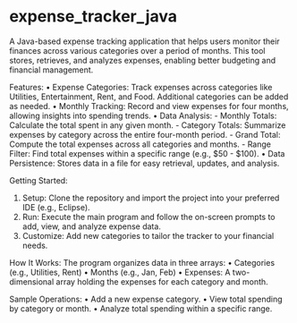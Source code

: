 # expense_tracker_java
A Java-based expense tracking application that helps users monitor their finances across various categories over a period of months. This tool stores, retrieves, and analyzes expenses, enabling better budgeting and financial management.

Features:
• Expense Categories: Track expenses across categories like Utilities, Entertainment, Rent, and Food. Additional categories can be added as needed.
• Monthly Tracking: Record and view expenses for four months, allowing insights into spending trends.
• Data Analysis:
    - Monthly Totals: Calculate the total spent in any given month.
    - Category Totals: Summarize expenses by category across the entire four-month period.
    - Grand Total: Compute the total expenses across all categories and months.
    - Range Filter: Find total expenses within a specific range (e.g., $50 - $100).
• Data Persistence: Stores data in a file for easy retrieval, updates, and analysis.

Getting Started:
1. Setup: Clone the repository and import the project into your preferred IDE (e.g., Eclipse).
2. Run: Execute the main program and follow the on-screen prompts to add, view, and analyze expense data.
3. Customize: Add new categories to tailor the tracker to your financial needs.

How It Works:
The program organizes data in three arrays:
• Categories (e.g., Utilities, Rent)
• Months (e.g., Jan, Feb)
• Expenses: A two-dimensional array holding the expenses for each category and month.

Sample Operations:
• Add a new expense category.
• View total spending by category or month.
• Analyze total spending within a specific range.